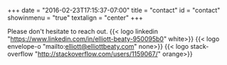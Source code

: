 +++
date = "2016-02-23T17:15:37-07:00"
title = "contact"
id = "contact"
showinmenu = "true"
textalign = "center"
+++

Please don't hesitate to reach out. 
{{< logo linkedin "https://www.linkedin.com/in/elliott-beaty-950095b0" white>}}
{{< logo envelope-o "mailto:elliott@elliottbeaty.com" none>}}
{{< logo stack-overflow "http://stackoverflow.com/users/1159067/" orange>}}

